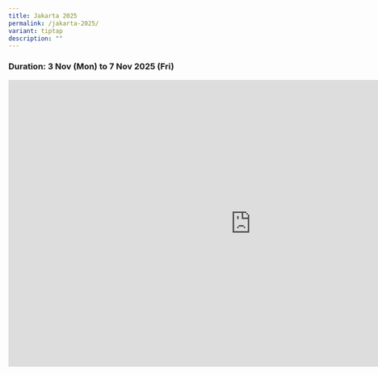 ```yaml
---
title: Jakarta 2025
permalink: /jakarta-2025/
variant: tiptap
description: ""
---
```

<h3>Duration: 3 Nov (Mon) to 7 Nov 2025 (Fri)</h3>
<div class="iframe-wrapper">
<iframe height="569" width="960" allowfullscreen="true" frameborder="0" src="https://docs.google.com/presentation/d/e/2PACX-1vSop2T82pU7EASGMGbPTVgaE8h7i11BVNjFSGZs_c8mmvPffUuscnCLjrKYZK3TWBGA8cstfUIv8-nu/pubembed?start=true&amp;loop=true&amp;delayms=3000"></iframe>
</div>
<p></p>